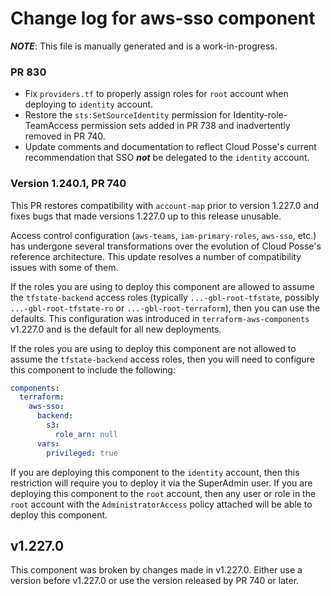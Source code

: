 # Change log for aws-sso component

***NOTE***: This file is manually generated and is a work-in-progress.

### PR 830

- Fix `providers.tf` to properly assign roles for `root` account when deploying to `identity` account.
- Restore the `sts:SetSourceIdentity` permission for Identity-role-TeamAccess
permission sets added in PR 738 and inadvertently removed in PR 740.
- Update comments and documentation to reflect Cloud Posse's current
  recommendation that SSO ***not*** be delegated to the `identity` account.

### Version 1.240.1, PR 740

This PR restores compatibility with `account-map` prior to version 1.227.0
and fixes bugs that made versions 1.227.0 up to this release unusable.

Access control configuration (`aws-teams`, `iam-primary-roles`, `aws-sso`, etc.)
has undergone several transformations over the evolution of Cloud Posse's reference
architecture. This update resolves a number of compatibility issues with some of them.

If the roles you are using to deploy this component are allowed to assume
the `tfstate-backend` access roles (typically `...-gbl-root-tfstate`, possibly
`...-gbl-root-tfstate-ro` or `...-gbl-root-terraform`), then you can use the
defaults. This configuration was introduced in `terraform-aws-components` v1.227.0
and is the default for all new deployments.

If the roles you are using to deploy this component are not allowed to assume
the `tfstate-backend` access roles, then you will need to configure this component
to include the following:

```yaml
components:
  terraform:
    aws-sso:
      backend:
        s3:
          role_arn: null
      vars:
        privileged: true
```

If you are deploying this component to the `identity` account, then this
restriction will require you to deploy it via the SuperAdmin user. If you are
deploying this component to the `root` account, then any user or role
in the `root` account with the `AdministratorAccess` policy attached will be
able to deploy this component.


## v1.227.0

This component was broken by changes made in v1.227.0. Either use a version
before v1.227.0 or use the version released by PR 740 or later.

